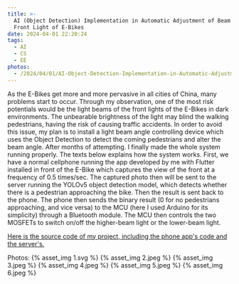 ```yaml
---
title: >-
  AI (Object Detection) Implementation in Automatic Adjustment of Beam Angles of
  Front Light of E-Bikes
date: 2024-04-01 22:20:24
tags: 
  - AI
  - CS
  - EE
photos:
  - /2024/04/01/AI-Object-Detection-Implementation-in-Automatic-Adjustment-of-Beam-Angles-of-Front-Light-of-E-Bikes/1.svg
---
```


As the E-Bikes get more and more pervasive in all cities of China, many problems start to occur. Through my observation, one of the most risk potentials would be the light beams of the front lights of the E-Bikes in dark environments. The unbearable brightness of the light may blind the walking pedestrians, having the risk of causing traffic accidents.
In order to avoid this issue, my plan is to install a light beam angle controlling device which uses the Object Detection to detect the coming pedestrians and alter the beam angle.
After months of attempting. I finally made the whole system running properly. The texts below explains how the system works.
First, we have a normal cellphone running the app developed by me with Flutter installed in front of the E-Bike which captures the view of the front at a frequency of 0.5 times/sec. The captured photo then will be sent to the server running the YOLOv5 object detection model, which detects whether there is a pedestrian approaching the bike. Then the result is sent back to the phone. The phone then sends the binary result (0 for no pedestrians approaching, and vice versa) to the MCU (here I used Arduino for its simplicity) through a Bluetooth module. The MCU then controls the two MOSFETs to switch on/off the higher-beam light or the lower-beam light.

[Here is the source code of my project, including the phone app's code and the server's.](https://drive.google.com/file/d/1irYUDGnrnXnnHmjubSWAGuuoMTTdgUF5/view?usp=sharing)

Photos:
{% asset_img 1.svg %}
{% asset_img 2.jpeg %}
{% asset_img 3.jpeg %}
{% asset_img 4.jpeg %}
{% asset_img 5.jpeg %}
{% asset_img 6.jpeg %}

